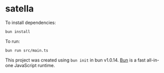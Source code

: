 # satella

To install dependencies:

```bash
bun install
```

To run:

```bash
bun run src/main.ts
```

This project was created using `bun init` in bun v1.0.14. [Bun](https://bun.sh) is a fast all-in-one JavaScript runtime.
